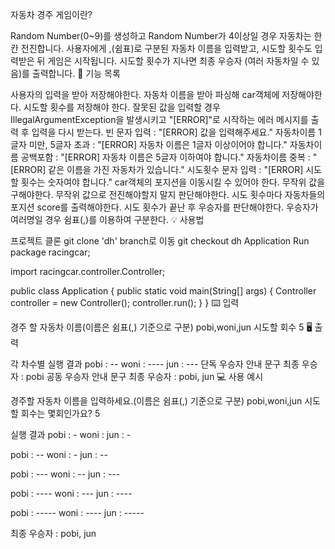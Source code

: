 자동차 경주 게임이란?

Random Number(0~9)를 생성하고 Random Number가 4이상일 경우 자동차는 한 칸 전진합니다.
사용자에게 ,(쉼표)로 구분된 자동차 이름을 입력받고, 시도할 횟수도 입력받은 뒤 게임은 시작됩니다.
시도할 횟수가 지나면 최종 우승자 (여러 자동차일 수 있음)를 출력합니다.
🚀 기능 목록

사용자의 입력을 받아 저장해야한다.
자동차 이름을 받아 파싱해 car객체에 저장해야한다.
시도할 횟수를 저장해야 한다.
잘못된 값을 입력할 경우 IllegalArgumentException을 발생시키고 "[ERROR]"로 시작하는 에러 메시지를 출력 후 입력을 다시 받는다.
빈 문자 입력 : "[ERROR] 값을 입력해주세요."
자동차이름 1글자 미만, 5글자 초과 : "[ERROR] 자동차 이름은 1글자 이상이어야 합니다."
자동차이름 공백포함 : "[ERROR] 자동차 이름은 5글자 이하여야 합니다."
자동차이름 중복 : "[ERROR] 같은 이름을 가진 자동차가 있습니다."
시도횟수 문자 입력 : "[ERROR] 시도할 횟수는 숫자여야 합니다."
car객체의 포지션을 이동시킬 수 있어야 한다.
무작위 값을 구해야한다.
무작위 값으로 전진해야할지 말지 판단해야한다.
시도 횟수마다 자동차들의 포지션 score를 출력해야한다.
시도 횟수가 끝난 후 우승자를 판단해야한다.
우승자가 여러명일 경우 쉼표(,)를 이용하여 구분한다.
💡 사용법

프로젝트 클론
git clone 
'dh' branch로 이동
git checkout dh
Application Run
package racingcar;

import racingcar.controller.Controller;

public class Application {
public static void main(String[] args) {
Controller controller = new Controller();
controller.run();
}
}
⌨️ 입력

경주 할 자동차 이름(이름은 쉼표(,) 기준으로 구분)
pobi,woni,jun
시도할 회수
5
🖥 출력

각 차수별 실행 결과
pobi : --
woni : ----
jun : ---
단독 우승자 안내 문구
최종 우승자 : pobi
공동 우승자 안내 문구
최종 우승자 : pobi, jun
💻 사용 예시

경주할 자동차 이름을 입력하세요.(이름은 쉼표(,) 기준으로 구분)
pobi,woni,jun
시도할 회수는 몇회인가요?
5

실행 결과
pobi : -
woni :
jun : -

pobi : --
woni : -
jun : --

pobi : ---
woni : --
jun : ---

pobi : ----
woni : ---
jun : ----

pobi : -----
woni : ----
jun : -----

최종 우승자 : pobi, jun


